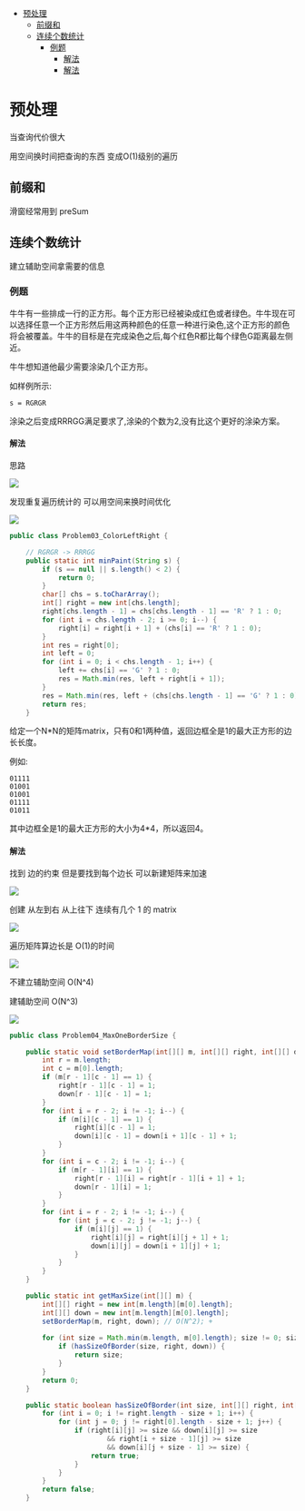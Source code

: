 - [预处理](#预处理)
	- [前缀和](#前缀和)
	- [连续个数统计](#连续个数统计)
		- [例题](#例题)
			- [解法](#解法)
			- [解法](#解法-1)
# 预处理

当查询代价很大 

用空间换时间把查询的东西 变成O(1)级别的遍历

## 前缀和

滑窗经常用到 preSum

## 连续个数统计

建立辅助空间拿需要的信息


### 例题

牛牛有一些排成一行的正方形。每个正方形已经被染成红色或者绿色。牛牛现在可以选择任意一个正方形然后用这两种颜色的任意一种进行染色,这个正方形的颜色将会被覆盖。牛牛的目标是在完成染色之后,每个红色R都比每个绿色G距离最左侧近。

牛牛想知道他最少需要涂染几个正方形。

如样例所示: 
    
    s = RGRGR

涂染之后变成RRRGG满足要求了,涂染的个数为2,没有比这个更好的涂染方案。


#### 解法

思路

![](pics/PreProcess%20(1).png)

发现重复遍历统计的 可以用空间来换时间优化

![](pics/PreProcess%20(2).png)

```java
public class Problem03_ColorLeftRight {

	// RGRGR -> RRRGG
	public static int minPaint(String s) {
		if (s == null || s.length() < 2) {
			return 0;
		}
		char[] chs = s.toCharArray();
		int[] right = new int[chs.length];
		right[chs.length - 1] = chs[chs.length - 1] == 'R' ? 1 : 0;
		for (int i = chs.length - 2; i >= 0; i--) {
			right[i] = right[i + 1] + (chs[i] == 'R' ? 1 : 0);
		}
		int res = right[0];
		int left = 0;
		for (int i = 0; i < chs.length - 1; i++) {
			left += chs[i] == 'G' ? 1 : 0;
			res = Math.min(res, left + right[i + 1]);
		}
		res = Math.min(res, left + (chs[chs.length - 1] == 'G' ? 1 : 0));
		return res;
	}
```

给定一个N*N的矩阵matrix，只有0和1两种值，返回边框全是1的最大正方形的边长长度。

例如:
```
01111
01001
01001
01111
01011
```

其中边框全是1的最大正方形的大小为4*4，所以返回4。

#### 解法 
 
找到 边的约束 但是要找到每个边长 可以新建矩阵来加速

![](pics/PreProcess%20(6).png)

创建 从左到右 从上往下 连续有几个 1 的 matrix

![](pics/PreProcess%20(3).png)

遍历矩阵算边长是 O(1)的时间

![](pics/PreProcess%20(5).png)

不建立辅助空间 O(N^4)

建辅助空间 O(N^3)

![](pics/PreProcess%20(4).png)

```java
public class Problem04_MaxOneBorderSize {

	public static void setBorderMap(int[][] m, int[][] right, int[][] down) {
		int r = m.length;
		int c = m[0].length;
		if (m[r - 1][c - 1] == 1) {
			right[r - 1][c - 1] = 1;
			down[r - 1][c - 1] = 1;
		}
		for (int i = r - 2; i != -1; i--) {
			if (m[i][c - 1] == 1) {
				right[i][c - 1] = 1;
				down[i][c - 1] = down[i + 1][c - 1] + 1;
			}
		}
		for (int i = c - 2; i != -1; i--) {
			if (m[r - 1][i] == 1) {
				right[r - 1][i] = right[r - 1][i + 1] + 1;
				down[r - 1][i] = 1;
			}
		}
		for (int i = r - 2; i != -1; i--) {
			for (int j = c - 2; j != -1; j--) {
				if (m[i][j] == 1) {
					right[i][j] = right[i][j + 1] + 1;
					down[i][j] = down[i + 1][j] + 1;
				}
			}
		}
	}

	public static int getMaxSize(int[][] m) {
		int[][] right = new int[m.length][m[0].length];
		int[][] down = new int[m.length][m[0].length];
		setBorderMap(m, right, down); // O(N^2); + 
		
		for (int size = Math.min(m.length, m[0].length); size != 0; size--) {
			if (hasSizeOfBorder(size, right, down)) {
				return size;
			}
		}
		return 0;
	}

	public static boolean hasSizeOfBorder(int size, int[][] right, int[][] down) {
		for (int i = 0; i != right.length - size + 1; i++) {
			for (int j = 0; j != right[0].length - size + 1; j++) {
				if (right[i][j] >= size && down[i][j] >= size
						&& right[i + size - 1][j] >= size
						&& down[i][j + size - 1] >= size) {
					return true;
				}
			}
		}
		return false;
	}
```